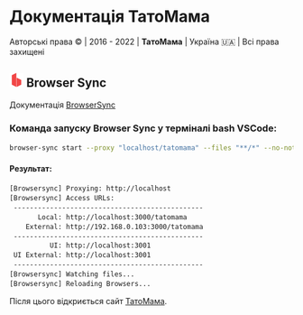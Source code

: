 # Документація ТатоМама

Авторські права © | 2016 - 2022 | **ТатоМама** | Україна 🇺🇦 | Всі права захищені

## <img src="./images/browser-sync.png" width="25" height="25" alt="BrowserSync"> Browser Sync

Документація [BrowserSync](https://browsersync.io)

### Команда запуску Browser Sync у терміналі bash VSCode:
```bash
browser-sync start --proxy "localhost/tatomama" --files "**/*" --no-notify
```

#### Результат:
```bash
[Browsersync] Proxying: http://localhost
[Browsersync] Access URLs:
 -----------------------------------------------
       Local: http://localhost:3000/tatomama
    External: http://192.168.0.103:3000/tatomama
 -----------------------------------------------
          UI: http://localhost:3001
 UI External: http://localhost:3001
 -----------------------------------------------
[Browsersync] Watching files...
[Browsersync] Reloading Browsers...
```

Після цього відкриється сайт [ТатоМама](http://localhost:3000/tatomama).
